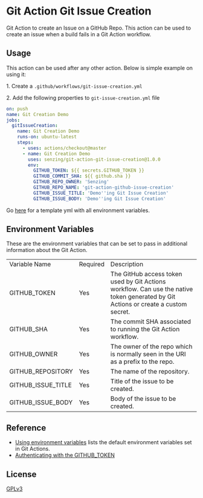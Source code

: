 # Git Action Git Issue Creation

Git Action to create an Issue on a GitHub Repo. This action can be used to create an issue when a build fails in a Git Action workflow. 

## Usage 

This action can be used after any other action. Below is simple example on using it:

1\. Create a `.github/workflows/git-issue-creation.yml`

2\. Add the following properties to `git-issue-creation.yml` file

```yaml
on: push
name: Git Creation Demo
jobs:
  gitIssueCreation:
    name: Git Creation Demo
    runs-on: ubuntu-latest
    steps:
      - uses: actions/checkout@master
      - name: Git Creation Demo
        uses: senzing/git-action-git-issue-creation@1.0.0
        env:
          GITHUB_TOKEN: ${{ secrets.GITHUB_TOKEN }}
          GITHUB_COMMIT_SHA: ${{ github.sha }}
          GITHUB_REPO_OWNER: 'Senzing'
          GITHUB_REPO_NAME: 'git-action-github-issue-creation'
          GITHUB_ISSUE_TITLE: 'Demo''ing Git Issue Creation'
          GITHUB_ISSUE_BODY: 'Demo''ing Git Issue Creation'
```

Go [here](deployment/git-actions/template_github_issue_creation.yml) for a template yml with all environment variables.

## Environment Variables
These are the environment variables that can be set to pass in additional information about the Git Action.

<table>
    <tr>
        <td>
            Variable Name
        </td>
        <td>
            Required
        </td>
        <td>
            Description
        </td>
    </tr>
    <tr>
        <td>
            GITHUB_TOKEN
        </td>
        <td>
            Yes
        </td>
        <td>
            The GitHub access token used by Git Actions workflow. Can use the native token generated by Git Actions or create a custom secret.
        </td>
    </tr>
    <tr>
        <td>
            GITHUB_SHA
        </td>
        <td>
            Yes
        </td>
        <td>
            The commit SHA associated to running the Git Action workflow.
        </td>
    </tr>
    <tr>
        <td>
            GITHUB_OWNER
        </td>
        <td>
            Yes
        </td>
        <td>
            The owner of the repo which is normally seen in the URI as a prefix to the repo.
        </td>
    </tr>
    <tr>
        <td>
            GITHUB_REPOSITORY
        </td>
        <td>
            Yes
        </td>
        <td>
            The name of the repository.
        </td>
    </tr>
    <tr>
        <td>
            GITHUB_ISSUE_TITLE
        </td>
        <td>
            Yes
        </td>
        <td>
            Title of the issue to be created.
        </td>
    </tr>
    <tr>
        <td>
            GITHUB_ISSUE_BODY
        </td>
        <td>
            Yes
        </td>
        <td>
            Body of the issue to be created.
        </td>
    </tr>
</table>

## Reference
* [Using environment variables](https://help.github.com/en/actions/automating-your-workflow-with-github-actions/using-environment-variables) lists the default environment variables set in Git Actions.
* [Authenticating with the GITHUB_TOKEN](https://help.github.com/en/actions/automating-your-workflow-with-github-actions/authenticating-with-the-github_token)

## License
[GPLv3](LICENSE)